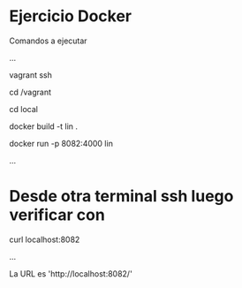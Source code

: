 # Ejercicio Docker

Comandos a ejecutar

...

vagrant ssh

cd /vagrant

cd local

docker build -t lin . 

docker run -p 8082:4000 lin 

...

# Desde otra terminal ssh luego verificar con

curl localhost:8082 

...

La URL es 'http://localhost:8082/'
